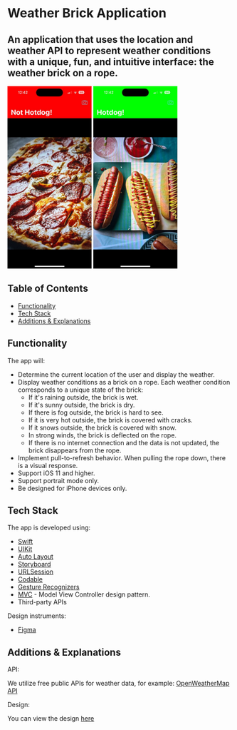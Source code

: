 # Weather Brick Application

An application that uses the location and weather API to represent weather conditions with a unique, fun, and intuitive interface: the weather brick on a rope.
-----------------------------------------------------
<p float="left">
<img src="Images/1.jpg"  width="189" height="409"> 
<img src="Images/2.jpg"  width="189" height="409"> 
</p>


## Table of Contents

- [Functionality](#functionality)
- [Tech Stack](#tech-stack)
- [Additions & Explanations](#additions--explanations)

## Functionality

The app will:

- Determine the current location of the user and display the weather.
- Display weather conditions as a brick on a rope. Each weather condition corresponds to a unique state of the brick:
  - If it's raining outside, the brick is wet.
  - If it's sunny outside, the brick is dry.
  - If there is fog outside, the brick is hard to see.
  - If it is very hot outside, the brick is covered with cracks.
  - If it snows outside, the brick is covered with snow.
  - In strong winds, the brick is deflected on the rope.
  - If there is no internet connection and the data is not updated, the brick disappears from the rope.
- Implement pull-to-refresh behavior. When pulling the rope down, there is a visual response.
- Support iOS 11 and higher.
- Support portrait mode only.
- Be designed for iPhone devices only.

## Tech Stack

The app is developed using:

- [Swift](https://developer.apple.com/swift/)
- [UIKit](https://developer.apple.com/documentation/uikit)
- [Auto Layout](https://developer.apple.com/library/archive/documentation/UserExperience/Conceptual/AutolayoutPG/index.html)
- [Storyboard](https://developer.apple.com/library/archive/documentation/General/Conceptual/Devpedia-CocoaApp/Storyboard.html)
- [URLSession](https://developer.apple.com/documentation/foundation/urlsession)
- [Codable](https://developer.apple.com/documentation/swift/codable)
- [Gesture Recognizers](https://developer.apple.com/documentation/uikit/touches_presses_and_gestures/handling_uikit_gestures)
- [MVC](https://developer.apple.com/library/archive/documentation/General/Conceptual/DevPedia-CocoaCore/MVC.html) - Model View Controller design pattern.
- Third-party APIs

Design instruments:

- [Figma](https://www.figma.com)

## Additions & Explanations

API: 

We utilize free public APIs for weather data, for example: [OpenWeatherMap API](https://openweathermap.org/api)

Design: 

You can view the design [here](https://www.figma.com/file/nHC46KcYmpBopRfjxRcu6Q/Weather-forecast)

